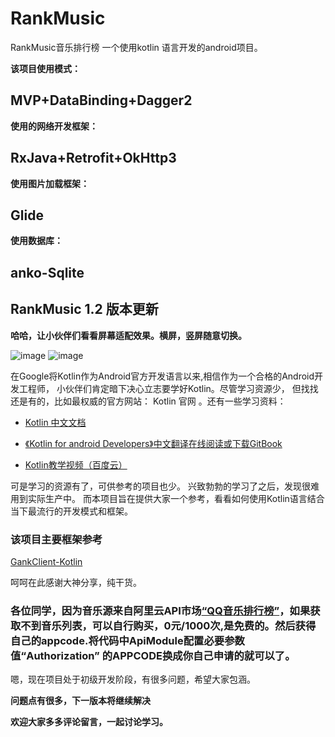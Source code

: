 # RankMusic
RankMusic音乐排行榜 一个使用kotlin 语言开发的android项目。

**该项目使用模式：**

## MVP+DataBinding+Dagger2

**使用的网络开发框架：**

## RxJava+Retrofit+OkHttp3
 
**使用图片加载框架：**

## Glide

 **使用数据库：**

## anko-Sqlite

## RankMusic 1.2 版本更新

**哈哈，让小伙伴们看看屏幕适配效果。横屏，竖屏随意切换。**  

![image](https://github.com/Callanna/RankMusic/blob/master/art/demo1.gif)     ![image](https://github.com/Callanna/RankMusic/blob/master/art/demo2.gif)  

在Google将Kotlin作为Android官方开发语言以来,相信作为一个合格的Android开发工程师，
小伙伴们肯定暗下决心立志要学好Kotlin。尽管学习资源少，
但找找还是有的，比如最权威的官方网站： Kotlin 官网 。还有一些学习资料：

* [Kotlin 中文文档](https://link.juejin.im/?target=https%3A%2F%2Fkotlinlang.org%2F)

* [《Kotlin for android Developers》中文翻译在线阅读或下载GitBook](https://www.gitbook.com/book/wangjiegulu/kotlin-for-android-developers-zh/details)

* [Kotlin教学视频（百度云）](http://pan.baidu.com/s/1nvGYAfB)

可是学习的资源有了，可供参考的项目也少。 兴致勃勃的学习了之后，发现很难用到实际生产中。
而本项目旨在提供大家一个参考，看看如何使用Kotlin语言结合当下最流行的开发模式和框架。

### 该项目主要框架参考
[GankClient-Kotlin](https://github.com/githubwing/GankClient-Kotlin)  
 
呵呵在此感谢大神分享，纯干货。  

### 各位同学，因为音乐源来自阿里云API市场[“QQ音乐排行榜”](https://market.aliyun.com/products/56928004/cmapi013180.html?spm=5176.730005.0.0.fHj4Pm#sku=yuncode718000000)，如果获取不到音乐列表，可以自行购买，0元/1000次,是免费的。然后获得自己的appcode.将代码中ApiModule配置必要参数值“Authorization” 的APPCODE换成你自己申请的就可以了。

嗯，现在项目处于初级开发阶段，有很多问题，希望大家包涵。 

**<O-O>**  

**问题点有很多，下一版本将继续解决**   

**欢迎大家多多评论留言，一起讨论学习。**  

